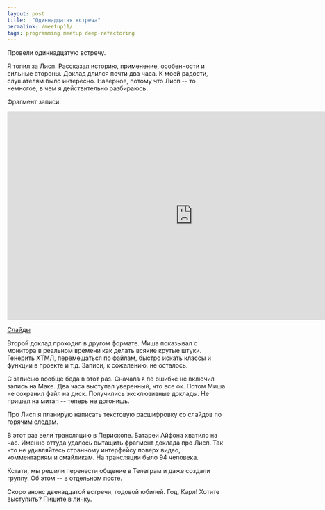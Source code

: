 ```yaml
---
layout: post
title:  "Одиннадцатая встреча"
permalink: /meetup11/
tags: programming meetup deep-refactoring
---
```


Провели одиннадцатую встречу.

Я топил за Лисп. Рассказал историю, применение, особенности и сильные
стороны. Доклад длился почти два часа. К моей радости, слушателям было
интересно. Наверное, потому что Лисп -- то немногое, в чем я действительно
разбираюсь.

Фрагмент записи:

<iframe width="854" height="480" src="https://www.youtube.com/embed/gIod3apuulE" frameborder="0" allowfullscreen></iframe>

[Слайды](http://grishaev.me/talks/lisp/lisp.html)

Второй доклад проходил в другом формате. Миша показывал с монитора в реальном
времени как делать всякие крутые штуки. Генерить ХТМЛ, перемещаться по файлам,
быстро искать классы и функции в проекте и т.д. Записи, к сожалению, не
осталось.

С записью вообще беда в этот раз. Сначала я по ошибке не включил запись на
Маке. Два часа выступал уверенный, что все ок. Потом Миша не сохранил файл на
диск. Получились эксклюзивные доклады. Не пришел на митап -- теперь не догонишь.

Про Лисп я планирую написать текстовую расшифровку со слайдов по горячим следам.

В этот раз вели трансляцию в Перископе. Батареи Айфона хватило на час. Именно
оттуда удалось вытащить фрагмент доклада про Лисп. Так что не удивляйтесь
странному интерфейсу поверх видео, комментариям и смайликам. На трансляции было
94 человека.

Кстати, мы решили перенести общение в Телеграм и даже создали группу. Об этом --
в отдельном посте.

Скоро анонс двенадцатой встречи, годовой юбилей. Год, Карл! Хотите выступить?
Пишите в личку.
